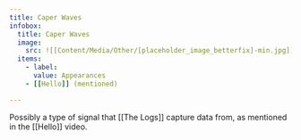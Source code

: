 ```yaml
---
title: Caper Waves
infobox:
  title: Caper Waves
  image:
    src: ![[Content/Media/Other/[placeholder_image_betterfix]-min.jpg]]
  items:
    - label: 
      value: Appearances
	- [[Hello]] (mentioned)

---
```


Possibly a type of signal that [[The Logs]] capture data from, as mentioned in the [[Hello]] video.